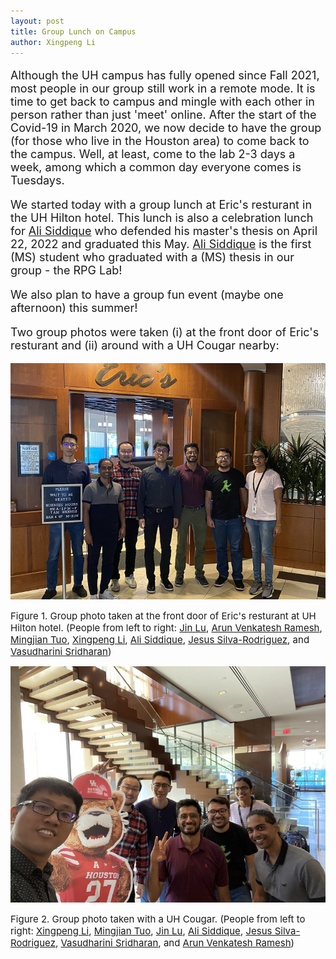 ```yaml
---
layout: post
title: Group Lunch on Campus
author: Xingpeng Li
---
```


<div class="smallhead" style="font-size:18px;">
<!--      <p style="color:black; font-size:18px;"> -->
      <p>
Although the UH campus has fully opened since Fall 2021, most people in our group still work in a remote mode. It is time to get back to campus and mingle with each other in person rather than just 'meet' online. After the start of the Covid-19 in March 2020, we now decide to have the group (for those who live in the Houston area) to come back to the campus. Well, at least, come to the lab 2-3 days a week, among which a common day everyone comes is Tuesdays.
      </p>
</div>


<div class="smallhead" style="font-size:18px;">
      <p>
We started today with a group lunch at Eric's resturant in the UH Hilton hotel. This lunch is also a celebration lunch for <a class="off" href="/people/Ali-Siddique/">Ali Siddique</a> who defended his master's thesis on April 22, 2022 and graduated this May. <a class="off" href="/people/Ali-Siddique/">Ali Siddique</a> is the first (MS) student who graduated with a (MS) thesis in our group - the RPG Lab! 
      </p>
</div>


<div class="smallhead" style="font-size:18px;">
      <p>
We also plan to have a group fun event (maybe one afternoon) this summer!
      </p>
</div>


<div class="smallhead" style="font-size:18px;">
<p>
Two group photos were taken (i) at the front door of Eric's resturant and (ii) around with a UH Cougar nearby:
</p>
</div>

![](/images/blog/20220510_Erics_front_door.jpg)
<p></p>
<span class="text-figure-legend"  style="font-size:15px;">
Figure 1. Group photo taken at the front door of Eric's resturant at UH Hilton hotel. (People from left to right: <a class="off" href="/people/Jin-Lu/">Jin Lu</a>, <a class="off" href="/people/Arun-Venkatesh-Ramesh/">Arun Venkatesh Ramesh</a>, <a class="off" href="/people/Mingjian-Tuo/">Mingjian Tuo</a>, <a class="off" href="/people/Xingpeng-Li/">Xingpeng Li</a>, <a class="off" href="/people/Ali-Siddique/">Ali Siddique</a>, <a class="off" href="/people/Jesus-SilvaRodriguez/">Jesus Silva-Rodriguez</a>, and <a class="off" href="/people/Vasudharini-Sridharan/">Vasudharini Sridharan</a>)
</span>

![](/images/blog/20220510_w_UH-Cougar.jpg)
<p></p>
<span class="text-figure-legend" style="font-size:15px;">
Figure 2. Group photo taken with a UH Cougar. (People from left to right: <a class="off" href="/people/Xingpeng-Li/">Xingpeng Li</a>, <a class="off" href="/people/Mingjian-Tuo/">Mingjian Tuo</a>, <a class="off" href="/people/Jin-Lu/">Jin Lu</a>,  <a class="off" href="/people/Ali-Siddique/">Ali Siddique</a>, <a class="off" href="/people/Jesus-SilvaRodriguez/">Jesus Silva-Rodriguez</a>, <a class="off" href="/people/Vasudharini-Sridharan/">Vasudharini Sridharan</a>, and <a class="off" href="/people/Arun-Venkatesh-Ramesh/">Arun Venkatesh Ramesh</a>)
</span>

